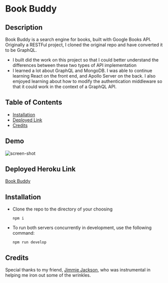 # Book Buddy

## Description

Book Buddy is a search engine for books, built with Google Books API. Originally a RESTFul project, I cloned the original repo and have converted it to be GraphQL.

- I built did the work on this project so that I could better understand the differences between these two types of API implementation
- I learned a lot about GraphQL and MongoDB. I was able to continue learning React on the front end, and Apollo Server on the back. I also emjoyed learning about how to modify the authentication middleware so that it could work in the context of a GraphQL API.

## Table of Contents

- [Installation](#installation)
- [Deployed Link](#deployed-heroku-link)
- [Credits](#credits)

## Demo

![screen-shot](https://user-images.githubusercontent.com/94631019/171967099-6d6622eb-bfd8-4f32-9fe5-d6d50310165d.png)

## Deployed Heroku Link

[Book Buddy](https://evening-sierra-04365.herokuapp.com/)

## Installation

- Clone the repo to the directory of your choosing

      npm i

- To run both servers concurrently in development, use the following command:

      npm run develop

## Credits

Special thanks to my friend, [Jimmie Jackson](https://github.com/jimmiejackson414), who was instrumental in helping me iron out some of the wrinkles.
